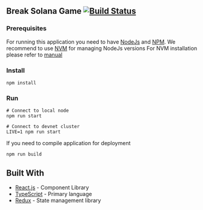 ## Break Solana Game [![Build Status](https://travis-ci.org/solana-labs/break.svg?branch=master)](https://travis-ci.org/solana-labs/break)

### Prerequisites

For running this application you need to have [NodeJs](https://nodejs.org/en/) and [NPM](https://www.npmjs.com/).
We recommend to use [NVM](https://github.com/creationix/nvm) for managing NodeJs versions
For NVM installation please refer to [manual](https://github.com/creationix/nvm#install--update-script)

### Install

```
npm install
```

### Run

```
# Connect to local node
npm run start

# Connect to devnet cluster
LIVE=1 npm run start
```

If you need to compile application for deployment

```
npm run build
```

## Built With

- [React.js](https://github.com/facebook/react/) - Component Library
- [TypeScript](https://www.typescriptlang.org/) - Primary language
- [Redux](https://github.com/reduxjs/react-redux) - State management library
